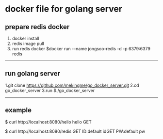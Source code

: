 # docker file for golang server

## prepare redis docker

1. docker install
2. redis image pull
3. run redis docker
$docker run --name jongsoo-redis -d -p 6379:6379 redis

***

## run golang server

1.git clone https://github.com/mekingme/go_docker_server.git
2.cd go_docker_server
3.run 
$./go_docker_server

*** 

## example
$ curl http://localhost:8080/hello
hello GET

$ curl http://localhost:8080/redis
GET ID:default idGET PW:default pw
